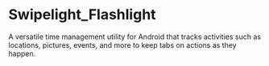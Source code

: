 Swipelight_Flashlight
=====================

A versatile time management utility for Android that tracks activities such as locations, pictures, events, and more to keep tabs on actions as they happen. 
